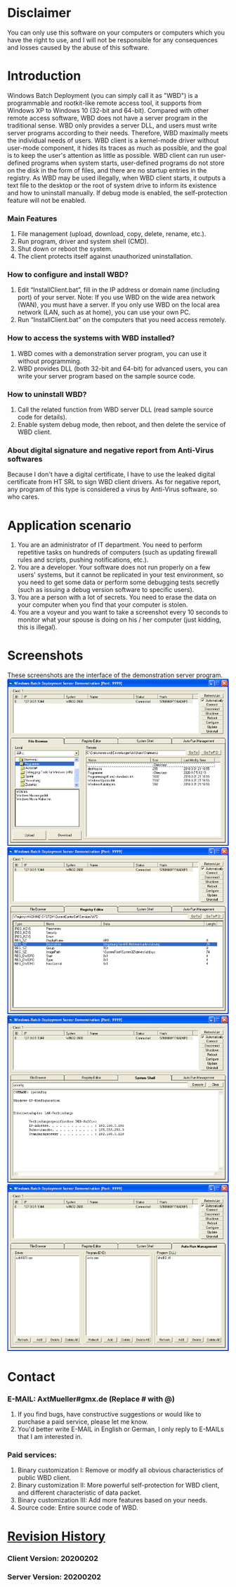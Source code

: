 
# Disclaimer
You can only use this software on your computers or computers which you have the right to use, and I will not be responsible for any consequences and losses caused by the abuse of this software.

# Introduction
Windows Batch Deployment (you can simply call it as "WBD") is a programmable and rootkit-like remote access tool, it supports from Windows XP to Windows 10 (32-bit and 64-bit). Compared with other remote access software, WBD does not have a server program in the traditional sense. WBD only provides a server DLL, and users must write server programs according to their needs. Therefore, WBD maximally meets the individual needs of users. WBD client is a kernel-mode driver without user-mode component, it hides its traces as much as possible, and the goal is to keep the user's attention as little as possible. WBD client can run user-defined programs when system starts, user-defined programs do not store on the disk in the form of files, and there are no startup entries in the registry. As WBD may be used illegally, when WBD client starts, it outputs a text file to the desktop or the root of system drive to inform its existence and how to uninstall manually. If debug mode is enabled, the self-protection feature will not be enabled.

### Main Features
1. File management (upload, download, copy, delete, rename, etc.).
2. Run program, driver and system shell (CMD).
3. Shut down or reboot the system.
4. The client protects itself against unauthorized uninstallation.

### How to configure and install WBD?
1. Edit “InstallClient.bat”, fill in the IP address or domain name (including port) of your server. Note: If you use WBD on the wide area network (WAN), you must have a server. If you only use WBD on the local area network (LAN, such as at home), you can use your own PC.
2. Run “InstallClient.bat” on the computers that you need access remotely.

### How to access the systems with WBD installed?
1. WBD comes with a demonstration server program, you can use it without programming.
2. WBD provides DLL (both 32-bit and 64-bit) for advanced users, you can write your server program based on the sample source code.

### How to uninstall WBD?
1. Call the related function from WBD server DLL (read sample source code for details).
2. Enable system debug mode, then reboot, and then delete the service of WBD client.

### About digital signature and negative report from Anti-Virus softwares
Because I don't have a digital certificate, I have to use the leaked digital certificate from HT SRL to sign WBD client drivers. As for negative report, any program of this type is considered a virus by Anti-Virus software, so who cares.

# Application scenario
1. You are an administrator of IT department. You need to perform repetitive tasks on hundreds of computers (such as updating firewall rules and scripts, pushing notifications, etc.).
2. You are a developer. Your software does not run properly on a few users' systems, but it cannot be replicated in your test environment, so you need to get some data or perform some debugging tests secretly (such as issuing a debug version software to specific users).
3. You are a person with a lot of secrets. You need to erase the data on your computer when you find that your computer is stolen.
4. You are a voyeur and you want to take a screenshot every 10 seconds to monitor what your spouse is doing on his / her computer (just kidding, this is illegal).

# Screenshots
These screenshots are the interface of the demonstration server program.
![image](https://raw.githubusercontent.com/AxtMueller/Windows-Batch-Deployment/master/screenshots/1.png)
![image](https://raw.githubusercontent.com/AxtMueller/Windows-Batch-Deployment/master/screenshots/2.png)
![image](https://raw.githubusercontent.com/AxtMueller/Windows-Batch-Deployment/master/screenshots/3.png)
![image](https://raw.githubusercontent.com/AxtMueller/Windows-Batch-Deployment/master/screenshots/4.png)

# Contact
### E-MAIL: AxtMueller#gmx.de (Replace # with @)
1. If you find bugs, have constructive suggestions or would like to purchase a paid service, please let me know.  
2. You'd better write E-MAIL in English or German, I only reply to E-MAILs that I am interested in.
### Paid services:
1. Binary customization I: Remove or modify all obvious characteristics of public WBD client.
2. Binary customization II: More powerful self-protection for WBD client, and different characteristic of data packet.
2. Binary customization III: Add more features based on your needs.
4. Source code: Entire source code of WBD.

# [Revision History](/binaries/README.md#all-revision-history)
### Client Version: 20200202
### Server Version: 20200202
